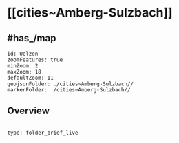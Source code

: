 # [[cities~Amberg-Sulzbach]]


## #has_/map 


```leaflet
id: Uelzen
zoomFeatures: true 
minZoom: 2 
maxZoom: 18
defaultZoom: 11
geojsonFolder: ./cities~Amberg-Sulzbach//
markerFolder: ./cities~Amberg-Sulzbach//
```


## Overview
 
```folderv
```

```ccard
type: folder_brief_live
```
 
